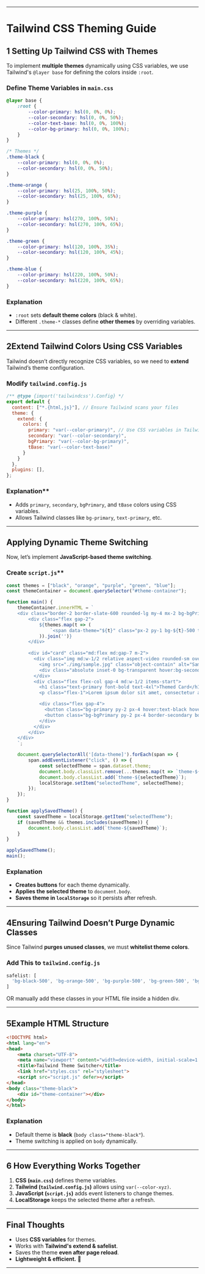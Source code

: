 
---

# **Tailwind CSS Theming Guide**

## **1️ Setting Up Tailwind CSS with Themes**
To implement **multiple themes** dynamically using CSS variables, we use Tailwind's `@layer base` for defining the colors inside `:root`.

### **Define Theme Variables in `main.css`**
```css
@layer base {
    :root {
        --color-primary: hsl(0, 0%, 0%);
        --color-secondary: hsl(0, 0%, 50%);
        --color-text-base: hsl(0, 0%, 100%);
        --color-bg-primary: hsl(0, 0%, 100%);
    }
}

/* Themes */
.theme-black {
    --color-primary: hsl(0, 0%, 0%);
    --color-secondary: hsl(0, 0%, 50%);
}

.theme-orange {
    --color-primary: hsl(25, 100%, 50%);
    --color-secondary: hsl(25, 100%, 65%);
}

.theme-purple {
    --color-primary: hsl(270, 100%, 50%);
    --color-secondary: hsl(270, 100%, 65%);
}

.theme-green {
    --color-primary: hsl(120, 100%, 35%);
    --color-secondary: hsl(120, 100%, 45%);
}

.theme-blue {
    --color-primary: hsl(220, 100%, 50%);
    --color-secondary: hsl(220, 100%, 65%);
}
```

### **Explanation**
- `:root` sets **default theme colors** (black & white).
- Different `.theme-*` classes define **other themes** by overriding variables.

---

## **2️Extend Tailwind Colors Using CSS Variables**
Tailwind doesn’t directly recognize CSS variables, so we need to **extend** Tailwind’s theme configuration.

### **Modify `tailwind.config.js`**
```js
/** @type {import('tailwindcss').Config} */
export default {
  content: ["*.{html,js}"], // Ensure Tailwind scans your files
  theme: {
    extend: {
      colors: {
        primary: "var(--color-primary)", // Use CSS variables in Tailwind
        secondary: "var(--color-secondary)",
        bgPrimary: "var(--color-bg-primary)",
        tBase: "var(--color-text-base)"
      }
    }
  },
  plugins: [],
};
```

### Explanation**
- Adds `primary`, `secondary`, `bgPrimary`, and `tBase` colors using CSS variables.
- Allows Tailwind classes like `bg-primary`, `text-primary`, etc.

---

## **Applying Dynamic Theme Switching**
Now, let’s implement **JavaScript-based theme switching**.

### Create `script.js`**
```js
const themes = ["black", "orange", "purple", "green", "blue"];
const themeContainer = document.querySelector("#theme-container");

function main() {
    themeContainer.innerHTML = `
    <div class="border-2 border-slate-600 rounded-lg my-4 mx-2 bg-bgPrimary p-4">
        <div class="flex gap-2">
            ${themes.map(t => (
                `<span data-theme="${t}" class="px-2 py-1 bg-${t}-500 text-black cursor-pointer rounded">${t}</span>`
            )).join('')}
        </div>
        
        <div id="card" class="md:flex md:gap-7 m-2">
          <div class="img md:w-1/2 relative aspect-video rounded-sm overflow-hidden">
            <img src="./img/sample.jpg" class="object-contain" alt="Sample Image">
            <div class="absolute inset-0 bg-transparent hover:bg-secondary opacity-50"></div>
          </div>
          <div class="flex flex-col gap-4 md:w-1/2 items-start">
            <h1 class="text-primary font-bold text-4xl">Themed Card</h1>
            <p class="flex-1">Lorem ipsum dolor sit amet, consectetur adipiscing elit...</p>

            <div class="flex gap-4">
              <button class="bg-primary py-2 px-4 hover:text-black hover:bg-secondary text-tBase font-medium">Buy now</button>
              <button class="bg-bgPrimary py-2 px-4 border-secondary border-2 hover:border-primary font-medium">Explore</button>
            </div>
          </div>
        </div>
    </div>
    `;

    document.querySelectorAll('[data-theme]').forEach(span => {
        span.addEventListener("click", () => {
            const selectedTheme = span.dataset.theme;
            document.body.classList.remove(...themes.map(t => `theme-${t}`));
            document.body.classList.add(`theme-${selectedTheme}`);
            localStorage.setItem("selectedTheme", selectedTheme);
        });
    });
}

function applySavedTheme() {
    const savedTheme = localStorage.getItem("selectedTheme");
    if (savedTheme && themes.includes(savedTheme)) {
        document.body.classList.add(`theme-${savedTheme}`);
    }
}

applySavedTheme();
main();
```

### **Explanation**
- **Creates buttons** for each theme dynamically.
- **Applies the selected theme** to `document.body`.
- **Saves theme in `localStorage`** so it persists after refresh.

---

## **4️Ensuring Tailwind Doesn’t Purge Dynamic Classes**
Since Tailwind **purges unused classes**, we must **whitelist theme colors**.

### **Add This to `tailwind.config.js`**
```js
safelist: [
  'bg-black-500', 'bg-orange-500', 'bg-purple-500', 'bg-green-500', 'bg-blue-500'
]
```
OR manually add these classes in your HTML file inside a hidden div.

---

## **5️Example HTML Structure**
```html
<!DOCTYPE html>
<html lang="en">
<head>
    <meta charset="UTF-8">
    <meta name="viewport" content="width=device-width, initial-scale=1.0">
    <title>Tailwind Theme Switcher</title>
    <link href="styles.css" rel="stylesheet">
    <script src="script.js" defer></script>
</head>
<body class="theme-black">
    <div id="theme-container"></div>
</body>
</html>
```
### **Explanation**
- Default theme is **black** (`body class="theme-black"`).
- Theme switching is applied on `body` dynamically.

---

## **6️ How Everything Works Together**
1. **CSS (`main.css`)** defines theme variables.
2. **Tailwind (`tailwind.config.js`)** allows using `var(--color-xyz)`.
3. **JavaScript (`script.js`)** adds event listeners to change themes.
4. **LocalStorage** keeps the selected theme after a refresh.

---

## **Final Thoughts**
- Uses **CSS variables** for themes.  
- Works with **Tailwind's extend & safelist**.  
- Saves the theme **even after page reload**.  
- **Lightweight & efficient.** 🚀  

---
